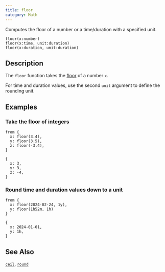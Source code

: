 ```yaml
---
title: floor
category: Math
---
```


Computes the floor of a number or a time/duration with a specified unit.

```tql
floor(x:number)
floor(x:time, unit:duration)
floor(x:duration, unit:duration)
```

## Description

The `floor` function takes the
[floor](https://en.wikipedia.org/wiki/Floor_and_ceiling_functions) of a number
`x`.

For time and duration values, use the second `unit` argument to define the
rounding unit.

## Examples

### Take the floor of integers

```tql
from {
  x: floor(3.4),
  y: floor(3.5),
  z: floor(-3.4),
}
```

```tql
{
  x: 3,
  y: 3,
  z: -4,
}
```

### Round time and duration values down to a unit

```tql
from {
  x: floor(2024-02-24, 1y),
  y: floor(1h52m, 1h)
}
```

```tql
{
  x: 2024-01-01,
  y: 1h,
}
```

## See Also

[`ceil`](/reference/functions/ceil),
[`round`](/reference/functions/round)
